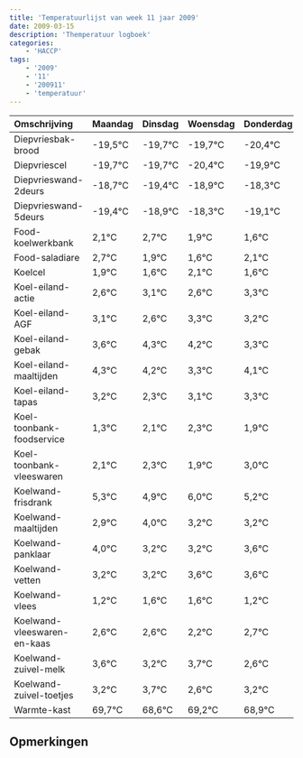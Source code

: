 ```yaml
---
title: 'Temperatuurlijst van week 11 jaar 2009'
date: 2009-03-15
description: 'Themperatuur logboek'
categories:
    - 'HACCP'
tags:
    - '2009'
    - '11'
    - '200911'
    - 'temperatuur'
---
```

|Omschrijving|Maandag|Dinsdag|Woensdag|Donderdag|Vrijdag|Zaterdag|Zondag|
|:---|:---|:---|:---|:---|:---|:---|:---|
|Diepvriesbak-brood|-19,5°C|-19,7°C|-19,7°C|-20,4°C|-19,9°C|-19,3°C|-20,1°C|
|Diepvriescel|-19,7°C|-19,7°C|-20,4°C|-19,9°C|-19,3°C|-20,1°C|-20,4°C|
|Diepvrieswand-2deurs|-18,7°C|-19,4°C|-18,9°C|-18,3°C|-19,1°C|-19,4°C|-18,9°C|
|Diepvrieswand-5deurs|-19,4°C|-18,9°C|-18,3°C|-19,1°C|-19,4°C|-18,9°C|-19,4°C|
|Food-koelwerkbank|2,1°C|2,7°C|1,9°C|1,6°C|2,1°C|1,6°C|2,3°C|
|Food-saladiare|2,7°C|1,9°C|1,6°C|2,1°C|1,6°C|2,3°C|2,2°C|
|Koelcel|1,9°C|1,6°C|2,1°C|1,6°C|2,3°C|2,2°C|1,3°C|
|Koel-eiland-actie|2,6°C|3,1°C|2,6°C|3,3°C|3,2°C|2,3°C|3,1°C|
|Koel-eiland-AGF|3,1°C|2,6°C|3,3°C|3,2°C|2,3°C|3,1°C|3,3°C|
|Koel-eiland-gebak|3,6°C|4,3°C|4,2°C|3,3°C|4,1°C|4,3°C|3,9°C|
|Koel-eiland-maaltijden|4,3°C|4,2°C|3,3°C|4,1°C|4,3°C|3,9°C|5,0°C|
|Koel-eiland-tapas|3,2°C|2,3°C|3,1°C|3,3°C|2,9°C|4,0°C|3,2°C|
|Koel-toonbank-foodservice|1,3°C|2,1°C|2,3°C|1,9°C|3,0°C|2,2°C|2,2°C|
|Koel-toonbank-vleeswaren|2,1°C|2,3°C|1,9°C|3,0°C|2,2°C|2,2°C|2,6°C|
|Koelwand-frisdrank|5,3°C|4,9°C|6,0°C|5,2°C|5,2°C|5,6°C|5,6°C|
|Koelwand-maaltijden|2,9°C|4,0°C|3,2°C|3,2°C|3,6°C|3,6°C|3,2°C|
|Koelwand-panklaar|4,0°C|3,2°C|3,2°C|3,6°C|3,6°C|3,2°C|3,7°C|
|Koelwand-vetten|3,2°C|3,2°C|3,6°C|3,6°C|3,2°C|3,7°C|2,6°C|
|Koelwand-vlees|1,2°C|1,6°C|1,6°C|1,2°C|1,7°C|0,6°C|1,2°C|
|Koelwand-vleeswaren-en-kaas|2,6°C|2,6°C|2,2°C|2,7°C|1,6°C|2,2°C|1,9°C|
|Koelwand-zuivel-melk|3,6°C|3,2°C|3,7°C|2,6°C|3,2°C|2,9°C|2,8°C|
|Koelwand-zuivel-toetjes|3,2°C|3,7°C|2,6°C|3,2°C|2,9°C|2,8°C|2,0°C|
|Warmte-kast|69,7°C|68,6°C|69,2°C|68,9°C|68,8°C|68,0°C|69,1°C|

## Opmerkingen


